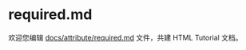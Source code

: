 required.md
===

欢迎您编辑 <a target="__blank" href="https://github.com/jaywcjlove/html-tutorial/blob/main/docs/attribute/required.md">docs/attribute/required.md</a> 文件，共建 HTML Tutorial 文档。
